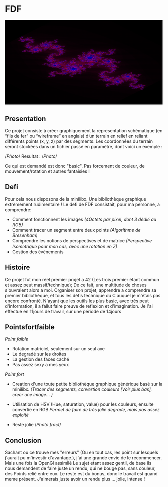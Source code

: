 FDF
===

![alt tag](https://github.com/Jino42/fdf/blob/master/pic/Julia_poesie.png)

Presentation
-
Ce projet consiste à créer graphiquement la representation schématique (en “fils de fer” ou “wireframe” en anglais) d’un terrain en relief en reliant différents points (x, y, z) par des segments. Les coordonnées du terrain seront stockées dans un fichier passé en paramètre, dont voici un exemple :

/*Photo*/
Resultat :
/*Photo*/

Ce qui est demandé est donc "basic". Pas forcement de couleur, de mouvement/rotation et autres fantaisies !

Defi
-
Pour cela nous disposons de la minilibx. Une bibliothèque graphique extrèmement rudimentaire !
Le defi de FDF consistait, pour ma personne, a comprendre: 

 - Comment fonctionnent les images
		*(4Octets par pixel, dont 3 dédié au RGB)*
 - Comment tracer un segment entre deux points
	*(Algorithme de Bresenham)*
 - Comprendre les notions de perspectives et de matrice
*(Perspective Isometrique pour mon cas, avec une rotation en Z)*
 - Gestion des évènements

Histoire
-
Ce projet fut mon réel premier projet a 42 (Les trois premier étant commun et assez peut massif/technique);
De ce fait, une multitude de choses s'ouvraient alors a moi. Organiser son projet, apprendre a comprendre sa premier bibliothèque, et tous les défis technique du C auquel je m'étais pas encore confronté.
N'ayant que les outils les plus basic, avec très peut d'information, il a fallut faire preuve de reflexion et d'imagination.
Je l'ai effectué en 11jours de travail, sur une période de 14jours

Pointsfortfaible
-
*Point faible*

 - Rotation matriciel, seulement sur un seul axe
 - Le degradé sur les droites
 - La gestion des faces caché
 - Pas assez sexy a mes yeux

*Point fort*

 - Creation d'une toute petite bibliothèque graphique générique basé sur la minilibx.
 *(Tracer des segments, convertion couleurs [Voir plus bas], creer une image... )*
 

 - Utilisation de HSV (Hue, saturation, value) pour les couleurs, ensuite convertie en RGB
 *Permet de faire de très jolie dégradé, mais pas assez exploité*
 - Reste jolie
 /*Photo fract*/

Conclusion
-
Sachant ou ce trouve mes "erreurs" (Ou en tout cas, les point sur lesquels j'aurait pu m'investir d'avantage.), j'ai une grande envie de le recommencer. Mais une fois la OpenGl assimilé
Le sujet etant assez gentil, de base ils nous demandent de faire juste un rendu, qui ne bouge pas, sans couleur, des Points relié entre eux.
Le reste est du bonus, donc le travail est quand meme présent.
J'aimerais juste avoir un rendu plus ... jolie, intense !
